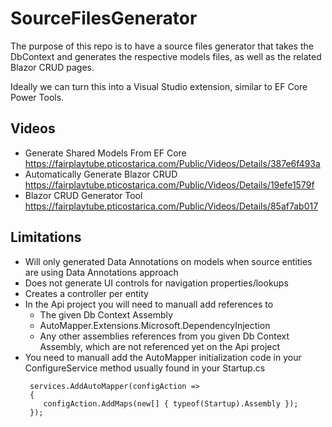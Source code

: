 # SourceFilesGenerator

The purpose of this repo is to have a source files generator that takes the DbContext and generates the respective models files, 
as well as the related Blazor CRUD pages.

Ideally we can turn this into a Visual Studio extension, similar to EF Core Power Tools.

## Videos
* Generate Shared Models From EF Core https://fairplaytube.pticostarica.com/Public/Videos/Details/387e6f493a
* Automatically Generate Blazor CRUD https://fairplaytube.pticostarica.com/Public/Videos/Details/19efe1579f
* Blazor CRUD Generator Tool https://fairplaytube.pticostarica.com/Public/Videos/Details/85af7ab017

## Limitations
* Will only generated Data Annotations on models when source entities are using Data Annotations approach
* Does not generate UI controls for navigation properties/lookups
* Creates a controller per entity
* In the Api project you will need to manuall add references to
  * The given Db Context Assembly
  * AutoMapper.Extensions.Microsoft.DependencyInjection
  * Any other assemblies references from you given Db Context Assembly, which are not referenced yet on the Api project
* You need to manuall add the AutoMapper initialization code in your ConfigureService method usually found in your Startup.cs
   ```
    services.AddAutoMapper(configAction =>
    {
       configAction.AddMaps(new[] { typeof(Startup).Assembly });
    }); 
   ```
